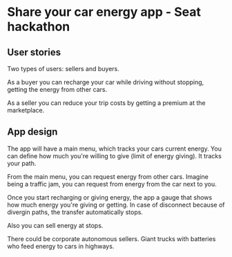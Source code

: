 # Share your car energy app - Seat hackathon

## User stories

Two types of users: sellers and buyers.

As a buyer you can recharge your car while driving without stopping, getting the energy from other cars.

As a seller you can reduce your trip costs by getting a premium at the marketplace.

## App design

The app will have a main menu, which tracks your cars current energy. You can define how much you're willing to give (limit of energy giving). It tracks your path.

From the main menu, you can request energy from other cars. Imagine being a traffic jam, you can request from energy from the car next to you.

Once you start recharging or giving energy, the app a gauge that shows how much energy you're giving or getting. In case of disconnect because of divergin paths, the transfer automatically stops.

Also you can sell energy at stops.

There could be corporate autonomous sellers. Giant trucks with batteries who feed energy to cars in highways.